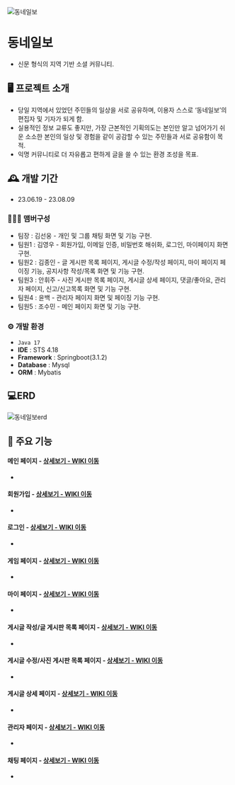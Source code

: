 ![동네일보](https://github.com/jong9810/town/assets/109285716/ecb09f81-8278-431e-9acd-3f8e0326567b)



# 동네일보
-	신문 형식의 지역 기반 소셜 커뮤니티.

## 🖥️ 프로젝트 소개
-	당일 지역에서 있었던 주민들의 일상을 서로 공유하며, 이용자 스스로 ‘동네일보’의 편집자 및 기자가 되게 함.
-	실용적인 정보 교류도 좋지만, 가장 근본적인 기획의도는 본인만 알고 넘어가기 쉬운 소소한 본인의 일상 및 경험을 같이 공감할 수 있는 주민들과 서로 공유함이 목적.
-	익명 커뮤니티로 더 자유롭고 편하게 글을 쓸 수 있는 환경 조성을 목표.

## 🕰️ 개발 기간
* 23.06.19 - 23.08.09

### 🧑‍🤝‍🧑 맴버구성
 - 팀장  : 김선웅 - 개인 및 그룹 채팅 화면 및 기능 구현.
 - 팀원1 : 김영우 - 회원가입, 이메일 인증, 비밀번호 해쉬화, 로그인, 마이페이지 화면 구현.
 - 팀원2 : 김종인 - 글 게시판 목록 페이지, 게시글 수정/작성 페이지, 마이 페이지 페이징 기능, 공지사항 작성/목록 화면 및 기능 구현.
 - 팀원3 : 안휘주 - 사진 게시판 목록 페이지, 게시글 상세 페이지, 댓글/좋아요, 관리자 페이지, 신고/신고목록 화면 및 기능 구현.
 - 팀원4 : 윤백 - 관리자 페이지 화면 및 페이징 기능 구현.
 - 팀원5 : 조수민 - 메인 페이지 화면 및 기능 구현.

### ⚙️ 개발 환경
- `Java 17`
- **IDE** : STS 4.18
- **Framework** : Springboot(3.1.2)
- **Database** : Mysql
- **ORM** : Mybatis

## 💻ERD

![동네일보erd](https://github.com/jong9810/town/assets/109285716/3ed83cf8-ebfd-42cb-b02f-0802f60dc6ff)


## 📌 주요 기능
#### 메인 페이지 - <a href="" >상세보기 - WIKI 이동</a>
- 
#### 회원가입 - <a href="" >상세보기 - WIKI 이동</a>
- 
#### 로그인 - <a href="" >상세보기 - WIKI 이동</a>
- 
#### 게임 페이지 - <a href="" >상세보기 - WIKI 이동</a>
- 
#### 마이 페이지 - <a href="" >상세보기 - WIKI 이동</a>
- 
#### 게시글 작성/글 게시판 목록 페이지 - <a href="" >상세보기 - WIKI 이동</a>
- 
#### 게시글 수정/사진 게시판 목록 페이지 - <a href="" >상세보기 - WIKI 이동</a>
- 
#### 게시글 상세 페이지 - <a href="" >상세보기 - WIKI 이동</a>
- 
#### 관리자 페이지 - <a href="" >상세보기 - WIKI 이동</a>
- 
#### 채팅 페이지 - <a href="" >상세보기 - WIKI 이동</a>
- 
